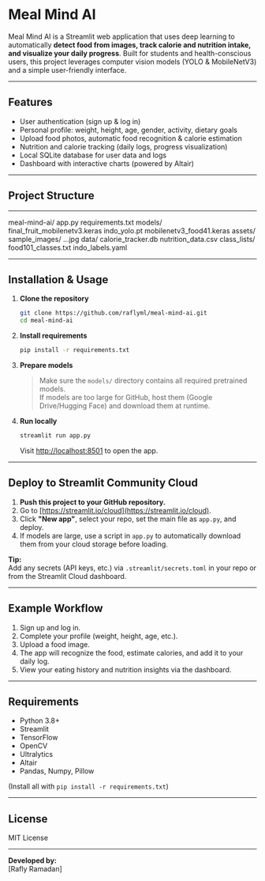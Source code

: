 # Meal Mind AI

Meal Mind AI is a Streamlit web application that uses deep learning to automatically **detect food from images, track calorie and nutrition intake, and visualize your daily progress**. Built for students and health-conscious users, this project leverages computer vision models (YOLO & MobileNetV3) and a simple user-friendly interface.

---

## Features

- User authentication (sign up & log in)
- Personal profile: weight, height, age, gender, activity, dietary goals
- Upload food photos, automatic food recognition & calorie estimation
- Nutrition and calorie tracking (daily logs, progress visualization)
- Local SQLite database for user data and logs
- Dashboard with interactive charts (powered by Altair)

---

## Project Structure

---

meal-mind-ai/
app.py
requirements.txt
models/
final_fruit_mobilenetv3.keras
indo_yolo.pt
mobilenetv3_food41.keras
assets/
sample_images/
...jpg
data/
calorie_tracker.db
nutrition_data.csv
class_lists/
food101_classes.txt
indo_labels.yaml

---

## Installation & Usage

1. **Clone the repository**
    ```bash
    git clone https://github.com/raflyml/meal-mind-ai.git
    cd meal-mind-ai
    ```

2. **Install requirements**
    ```bash
    pip install -r requirements.txt
    ```

3. **Prepare models**
    > Make sure the `models/` directory contains all required pretrained models.  
    > If models are too large for GitHub, host them (Google Drive/Hugging Face) and download them at runtime.

4. **Run locally**
    ```bash
    streamlit run app.py
    ```
    Visit [http://localhost:8501](http://localhost:8501) to open the app.

---

## Deploy to Streamlit Community Cloud

1. **Push this project to your GitHub repository.**
2. Go to [https://streamlit.io/cloud](https://streamlit.io/cloud).
3. Click **"New app"**, select your repo, set the main file as `app.py`, and deploy.
4. If models are large, use a script in `app.py` to automatically download them from your cloud storage before loading.

**Tip:**  
Add any secrets (API keys, etc.) via `.streamlit/secrets.toml` in your repo or from the Streamlit Cloud dashboard.

---

## Example Workflow

1. Sign up and log in.
2. Complete your profile (weight, height, age, etc.).
3. Upload a food image.
4. The app will recognize the food, estimate calories, and add it to your daily log.
5. View your eating history and nutrition insights via the dashboard.

---

## Requirements

- Python 3.8+
- Streamlit
- TensorFlow
- OpenCV
- Ultralytics
- Altair
- Pandas, Numpy, Pillow

(Install all with `pip install -r requirements.txt`)

---

## License

MIT License

---

**Developed by:**  
[Rafly Ramadan]

